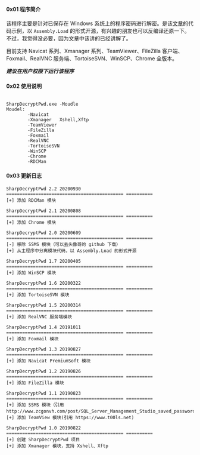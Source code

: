 #### 0x01 程序简介

该程序主要是针对已保存在 Windows 系统上的程序密码进行解密。是该[文章](https://rcoil.me/2019/09/%E3%80%90%E7%BC%96%E7%A8%8B%E3%80%91SharpDecryptPwd/)的代码示例，以 `Assembly.Load` 的形式开源，有兴趣的朋友也可以反编译还原一下。不过，我觉得没必要，因为文章中该讲的已经讲解了。

目前支持 Navicat 系列、Xmanager 系列、TeamViewer、FileZilla 客户端、Foxmail、RealVNC 服务端、TortoiseSVN、WinSCP、Chrome 全版本。

***建议在用户权限下运行该程序***


#### 0x02 使用说明

```

SharpDecryptPwd.exe -Moudle
Moudel:
        -Navicat
        -Xmanager   Xshell,Xftp
        -TeamViewer
        -FileZilla
        -Foxmail
        -RealVNC
        -TortoiseSVN
        -WinSCP
		-Chrome
		-RDCMan
```



#### 0x03 更新日志

```
SharpDecryptPwd 2.2 20200930
============================================ ==========
[+] 添加 RDCMan 模块	

SharpDecryptPwd 2.1 20200808
============================================ ==========
[+] 添加 Chrome 模块	

SharpDecryptPwd 2.0 20200609
============================================ ==========
[-] 移除 SSMS 模块（可以去头像哥的 github 下载）
[+] 从主程序中分离模块代码，以 Assembly.Load 的形式开源

SharpDecryptPwd 1.7 20200405
============================================ ==========
[+] 添加 WinSCP 模块	

SharpDecryptPwd 1.6 20200322
============================================ ==========
[+] 添加 TortoiseSVN 模块	

SharpDecryptPwd 1.5 20200314
============================================ ==========
[+] 添加 RealVNC 服务端模块

SharpDecryptPwd 1.4 20191011
============================================ ==========
[+] 添加 Foxmail 模块	

SharpDecryptPwd 1.3 20190827
============================================ ==========
[+] 添加 Navicat PremiumSoft 模块

SharpDecryptPwd 1.2 20190826
============================================ ==========
[+] 添加 FileZilla 模块

SharpDecryptPwd 1.1 20190823
============================================ ==========
[+] 添加 SSMS 模块（引用 http://www.zcgonvh.com/post/SQL_Server_Management_Studio_saved_password_dumper.html）
[+] 添加 TeamView 模块(引用 https://www.t00ls.net)

SharpDecryptPwd 1.0 20190822
============================================ ==========
[+] 创建 SharpDecryptPwd 项目
[+] 添加 Xmanager 模块，支持 Xshell、Xftp
```

